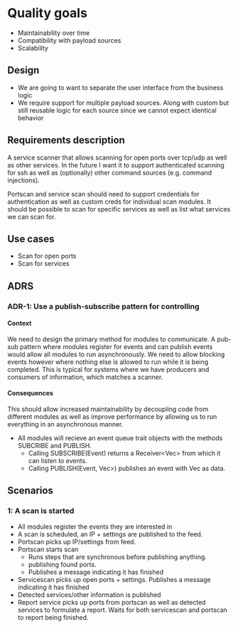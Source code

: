 # Quality goals
* Maintainability over time
* Compatibility with payload sources
* Scalability

## Design
* We are going to want to separate the user interface from the business logic
* We require support for multiple payload sources. Along with custom but still reusable logic for each source since we cannot expect identical behavior


## Requirements description
A service scanner that allows scanning for open ports over tcp/udp as well as other services.
In the future I want it to support authenticated scanning for ssh as well as (optionally) other command sources (e.g. command injections). 

Portscan and service scan should need to support credentials for authentication as well as custom creds for individual scan modules. It should be possible to scan for specific services as well as list what services we can scan for. 

## Use cases
* Scan for open ports
* Scan for services
## ADRS

### ADR-1: Use a publish-subscribe pattern for controlling
#### Context
We need to design the primary method for modules to communicate. A pub-sub pattern where modules register for events and can publish events would allow all modules to run asynchronously. We need to allow blocking events however where nothing else is allowed to run while it is being completed. This is typical for systems where we have producers and consumers of information, which matches a scanner.

#### Consequences
This should allow increased maintainability by decoupling code from different modules as well as improve performance by allowing us to run everything in an asynchronous manner. 

* All modules will recieve an event queue trait objects with the methods SUBCRIBE and PUBLISH.
    * Calling SUBSCRIBE(Event) returns a Receiver<Vec<u8>> from which it can listen to events.
    * Calling PUBLISH(Event, Vec<u8>>) publishes an event with Vec<u8> as data.



## Scenarios

### 1: A scan is started
* All modules register the events they are interested in
* A scan is scheduled, an IP + settings are published to the feed.
* Portscan picks up IP/settings from feed.
* Portscan starts scan
    * Runs steps that are synchronous before publishing anything.
    * publishing found ports. 
    * Publishes a message indicating it has finished
* Servicescan picks up open ports + settings. Publishes a message indicating it has finished
* Detected services/other information is published
* Report service picks up ports from portscan as well as detected services to formulate a report. Waits for both servicescan and portscan to report being finished.

